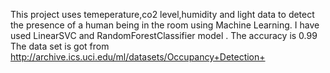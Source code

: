 This project uses temeperature,co2 level,humidity and light data to detect the presence of a human being in the room using Machine Learning. I have used LinearSVC and RandomForestClassifier model .
The accuracy is 0.99
The data set is got from http://archive.ics.uci.edu/ml/datasets/Occupancy+Detection+

